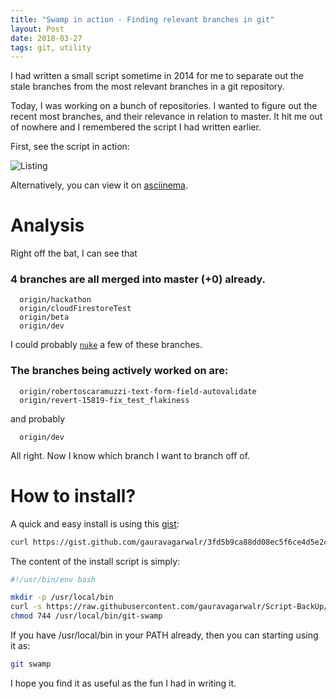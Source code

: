```yaml
---
title: "Swamp in action - Finding relevant branches in git"
layout: Post
date: 2018-03-27
tags: git, utility
---
```


I had written a small script sometime in 2014 for me to separate out the stale branches from the most relevant branches in a git repository.

Today, I was working on a bunch of repositories. I wanted to figure out the recent most branches, and their relevance in relation to master. It hit me out of nowhere and I remembered the script I had written earlier.

First, see the script in action:

![Listing][ProjectStructGif]

Alternatively, you can view it on [asciinema][AsciinemaLink].

# Analysis

Right off the bat, I can see that

### 4 branches are all merged into master (+0) already.

  ```
    origin/hackathon
    origin/cloudFirestoreTest
    origin/beta
    origin/dev
  ```

I could probably [`nuke`][GitNuke] a few of these branches.

### The branches being actively worked on are:

  ```
    origin/robertoscaramuzzi-text-form-field-autovalidate
    origin/revert-15819-fix_test_flakiness
  ```

  and probably

  ```
    origin/dev
  ```

All right. Now I know which branch I want to branch off of.

# How to install?

A quick and easy install is using this [gist][InstallSwampGist]:

```bash
curl https://gist.github.com/gauravagarwalr/3fd5b9ca88dd08ec5f6ce4d5e2c4c719/raw/ | sh
```

The content of the install script is simply:

```bash
#!/usr/bin/env bash

mkdir -p /usr/local/bin
curl -s https://raw.githubusercontent.com/gauravagarwalr/Script-BackUp/swamp-0.1/OS%20X/Custom-Git-Commands/git-swamp > /usr/local/bin/git-swamp
chmod 744 /usr/local/bin/git-swamp
```

If you have /usr/local/bin in your PATH already, then you can starting using it as:

```bash
git swamp
```

I hope you find it as useful as the fun I had in writing it.

[ProjectStructGif]: /assets/gifs/02-swamp-in-action.gif
[AsciinemaLink]: https://asciinema.org/a/172856
[GitNuke]: https://github.com/gauravagarwalr/Script-BackUp/blob/master/OS%20X/Custom-Git-Commands/git-nuke
[GitBranchingModel]: http://nvie.com/posts/a-successful-git-branching-model/
[InstallSwampGist]: https://gist.github.com/gauravagarwalr/3fd5b9ca88dd08ec5f6ce4d5e2c4c719
